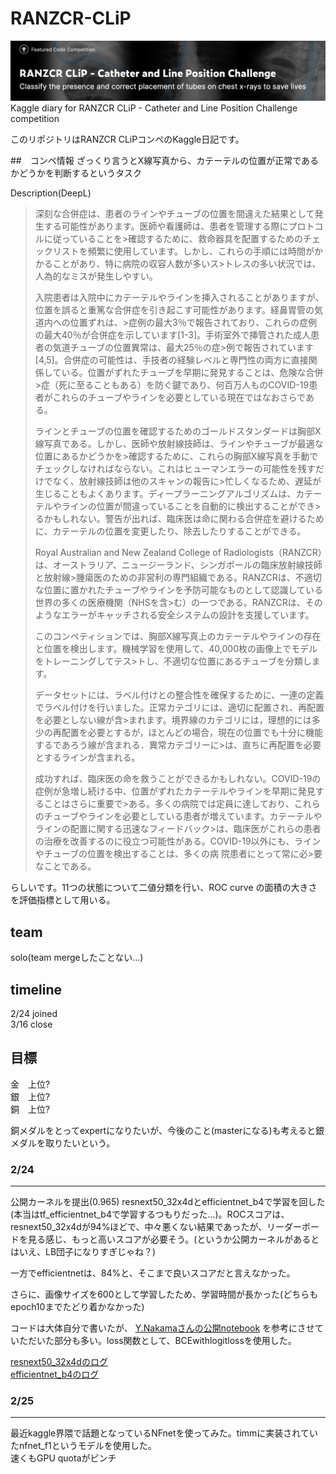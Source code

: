 # RANZCR-CLiP
<img src="figure/titlefigure.png">
Kaggle diary for RANZCR CLiP - Catheter and Line Position Challenge competition

このリポジトリはRANZCR CLiPコンペのKaggle日記です。

##　コンペ情報
ざっくり言うとX線写真から、カテーテルの位置が正常であるかどうかを判断するというタスク<br>

Description(DeepL)
>深刻な合併症は、患者のラインやチューブの位置を間違えた結果として発生する可能性があります。医師や看護師は、患者を管理する際にプロトコルに従っていることを>確認するために、救命器具を配置するためのチェックリストを頻繁に使用しています。しかし、これらの手順には時間がかかることがあり、特に病院の収容人数が多いス>トレスの多い状況では、人為的なミスが発生しやすい。
>
>入院患者は入院中にカテーテルやラインを挿入されることがありますが、位置を誤ると重篤な合併症を引き起こす可能性があります。経鼻胃管の気道内への位置ずれは、>症例の最大3％で報告されており、これらの症例の最大40％が合併症を示しています[1-3]。手術室外で挿管された成人患者の気道チューブの位置異常は、最大25％の症>例で報告されています[4,5]。合併症の可能性は、手技者の経験レベルと専門性の両方に直接関係している。位置がずれたチューブを早期に発見することは、危険な合併>症（死に至ることもある）を防ぐ鍵であり、何百万人ものCOVID-19患者がこれらのチューブやラインを必要としている現在ではなおさらである。
>
>ラインとチューブの位置を確認するためのゴールドスタンダードは胸部X線写真である。しかし、医師や放射線技師は、ラインやチューブが最適な位置にあるかどうかを>確認するために、これらの胸部X線写真を手動でチェックしなければならない。これはヒューマンエラーの可能性を残すだけでなく、放射線技師は他のスキャンの報告に>忙しくなるため、遅延が生じることもよくあります。ディープラーニングアルゴリズムは、カテーテルやラインの位置が間違っていることを自動的に検出することができ>るかもしれない。警告が出れば、臨床医は命に関わる合併症を避けるために、カテーテルの位置を変更したり、除去したりすることができる。
>
>Royal Australian and New Zealand College of Radiologists（RANZCR）は、オーストラリア、ニュージーランド、シンガポールの臨床放射線技師と放射線>腫瘍医のための非営利の専門組織である。RANZCRは、不適切な位置に置かれたチューブやラインを予防可能なものとして認識している世界の多くの医療機関（NHSを含>む）の一つである。RANZCRは、そのようなエラーがキャッチされる安全システムの設計を支援しています。
>
>このコンペティションでは、胸部X線写真上のカテーテルやラインの存在と位置を検出します。機械学習を使用して、40,000枚の画像上でモデルをトレーニングしてテス>トし、不適切な位置にあるチューブを分類します。
>
>データセットには、ラベル付けとの整合性を確保するために、一連の定義でラベル付けを行いました。正常カテゴリには、適切に配置され、再配置を必要としない線が含>まれます。境界線のカテゴリには，理想的には多少の再配置を必要とするが，ほとんどの場合，現在の位置でも十分に機能するであろう線が含まれる．異常カテゴリーに>は、直ちに再配置を必要とするラインが含まれる。
>
>成功すれば、臨床医の命を救うことができるかもしれない。COVID-19の症例が急増し続ける中、位置がずれたカテーテルやラインを早期に発見することはさらに重要で>ある。多くの病院では定員に達しており、これらのチューブやラインを必要としている患者が増えています。カテーテルやラインの配置に関する迅速なフィードバック>は、臨床医がこれらの患者の治療を改善するのに役立つ可能性がある。COVID-19以外にも、ラインやチューブの位置を検出することは、多くの病 院患者にとって常に必>要なことである。

らしいです。11つの状態について二値分類を行い、ROC curve の面積の大きさを評価指標として用いる。

## team
solo(team mergeしたことない...)
## timeline
2/24 joined<br>
3/16 close
## 目標
金　上位?<br>
銀　上位?<br>
銅　上位?

銅メダルをとってexpertになりたいが、今後のこと(masterになる)も考えると銀メダルを取りたいという。

### 2/24
***
公開カーネルを提出(0.965)
resnext50_32x4dとefficientnet_b4で学習を回した(本当はtf_efficientnet_b4で学習するつもりだった...)。ROCスコアは、resnext50_32x4dが94%ほどで、中々悪くない結果であったが、リーダーボードを見る感じ、もっと高いスコアが必要そう。(というか公開カーネルがあるとはいえ、LB団子になりすぎじゃね？)

一方でefficientnetは、84%と、そこまで良いスコアだと言えなかった。

さらに、画像サイズを600として学習したため、学習時間が長かった(どちらもepoch10までたどり着かなかった)

コードは大体自分で書いたが、
<a href="lhttps://www.kaggle.com/yasufuminakama/ranzcr-resnext50-32x4d-starter-training">Y.Nakamaさんの公開notebook</a>
を参考にさせていただいた部分も多い。loss関数として、BCEwithlogitlossを使用した。


<a href="log/ranzcr-training-resnext.log">resnext50_32x4dのログ</a><br>
<a href="log/ranzcr-training-efficientnet.log">efficientnet_b4のログ</a><br>

### 2/25
***
最近kaggle界隈で話題となっているNFnetを使ってみた。timmに実装されていたnfnet_f1というモデルを使用した。<br>
速くもGPU quotaがピンチ


